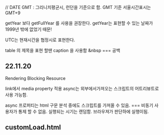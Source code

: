 // DATE
GMT : 그리니치평균시, 런던을 기준으로 함.
GMT 기준 서울시간표시는 GMT+9


getYear 보다 getFullYear 를 사용을 권장한다.
getYear는 표현할 수 있는 날짜가 1999년 밖에 없었기 때문!

UTC는 현재시간을 협정시로 표현한다.


table 의 제목을 표현 할땐 caption 을 사용함 
&nbsp === 공백

## 22.11.20
Rendering Blocking Resource


link에서 media property 적용
async는 외부에서가져오는 스크립트의 어트리뷰트로 사용 가능함.

async 프로퍼티는 html 구문 분석 중에도 스크립트를 가져올 수 있음. === 비동기
사용자가 통제 할 수 없음. 실행되는 시기는 랜덤함.
브라우져가 판단하에 실행이됨.

## customLoad.html

